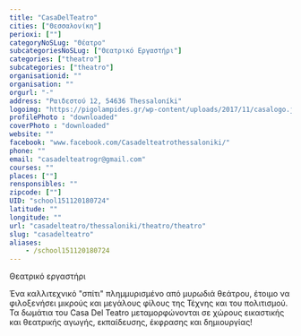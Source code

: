 ```yaml
---
title: "CasaDelTeatro"
cities: ["Θεσσαλονίκη"]
perioxi: [""]
categoryNoSLug: "Θέατρο"
subcategoriesNoSLug: ["Θεατρικό Εργαστήρι"]
categories: ["theatro"]
subcategories: ["theatro"]
organisationid: ""
organisation: ""
orgurl: "-"
address: "Ραιδεστού 12, 54636 Thessaloníki"
logoimg: "https://pigolampides.gr/wp-content/uploads/2017/11/casalogo.jpg"
profilePhoto : "downloaded"
coverPhoto : "downloaded"
website: ""
facebook: "www.facebook.com/Casadelteatrothessaloniki/"
phone: ""
email: "casadelteatrogr@gmail.com"
courses: ""
places: [""]
rensponsibles: ""
zipcode: [""]
UID: "school151120180724"
latitude: ""
longitude: ""
url: "casadelteatro/thessaloniki/theatro/theatro"
slug: "casadelteatro"
aliases:
    - /school151120180724
---
```



Θεατρικό εργαστήρι

Ένα καλλιτεχνικό &quot;σπίτι&quot; πλημμυρισμένο από μυρωδιά θεάτρου, έτοιμο να φιλοξενήσει μικρούς και μεγάλους φίλους της Τέχνης και του πολιτισμού. Τα δωμάτια του Casa Del Teatro μεταμορφώνονται σε χώρους εικαστικής και θεατρικής αγωγής, εκπαίδευσης, έκφρασης και δημιουργίας!